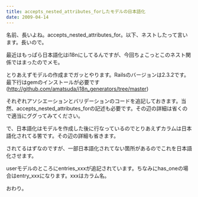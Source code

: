 ```yaml
---
title: accepts_nested_attributes_forしたモデルの日本語化
date: 2009-04-14
---
```

名前、長いよね。accepts_nested_attributes_for。以下、ネストしたって言います。長いので。

最近はもっぱら日本語化はi18nにしてるんですが、今回ちょこっとこのネスト関係ではまったのでメモ。

<script src="http://gist.github.com/94931.js"></script>

とりあえずモデルの作成までガッとやります。Railsのバージョンは2.3.2です。最下行はgemのインストールが必要です(<a href="http://github.com/amatsuda/i18n_generators/tree/master">http://github.com/amatsuda/i18n_generators/tree/master</a>)

<script src="http://gist.github.com/94933.js"></script>
<script src="http://gist.github.com/94934.js"></script>

それぞれアソシエーションとバリデーションのコードを追記しておきます。当然、accepts_nested_attributes_forの記述も必要です。その辺の詳細は省くので適当にググってみてください。

で、日本語化はモデルを作成した後に行なっているのでとりあえずカラムは日本語化されてる筈です。その辺の詳細も省きます。

<script src="http://gist.github.com/94935.js"></script>

されてるはずなのですが、一部日本語化されてない箇所があるのでこれを日本語化させます。

<script src="http://gist.github.com/94936.js"></script>

userモデルのところにentries_xxxが追記されています。ちなみにhas_oneの場合はentry_xxxになります。xxxはカラム名。

<script src="http://gist.github.com/94937.js"></script>

おわり。